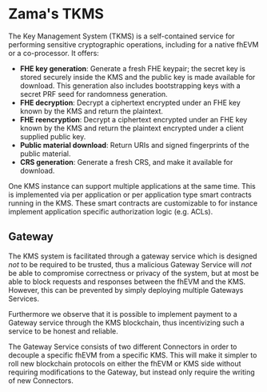 # Zama's TKMS

The Key Management System (TKMS) is a self-contained service for performing sensitive cryptographic operations, including for a native fhEVM or a co-processor. It offers:

- **FHE key generation**: Generate a fresh FHE keypair; the secret key is stored securely inside the KMS and the public key is made available for download. This generation also includes bootstrapping keys with a secret PRF seed for randomness generation.
- **FHE decryption**: Decrypt a ciphertext encrypted under an FHE key known by the KMS and return the plaintext.
- **FHE reencryption**: Decrypt a ciphertext encrypted under an FHE key known by the KMS and return the plaintext encrypted under a client supplied public key.
- **Public material download**: Return URIs and signed fingerprints of the public material.
- **CRS generation**: Generate a fresh CRS, and make it available for download.

One KMS instance can support multiple applications at the same time. This is implemented via per application or per application type smart contracts running in the KMS. These smart contracts are customizable to for instance implement application specific authorization logic (e.g. ACLs).

## Gateway

The KMS system is facilitated through a gateway service which is designed _not_ to be required to be trusted, thus a malicious Gateway Service will _not_ be able to compromise correctness or privacy of the system, but at most be able to block requests and responses between the fhEVM and the KMS. However, this can be prevented by simply deploying multiple Gateways Services.

Furthermore we observe that it is possible to implement payment to a Gateway service through the KMS blockchain, thus incentivizing such a service to be honest and reliable.

The Gateway Service consists of two different Connectors in order to decouple a specific fhEVM from a specific KMS. This will make it simpler to roll new blockchain protocols on either the fhEVM or KMS side without requiring modifications to the Gateway, but instead only require the writing of new Connectors.
